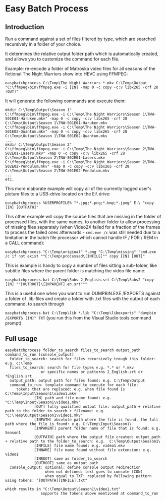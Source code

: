 # Easy Batch Process #

## Introduction ##

Run a command against a set of files filtered by type, which are searched recursively in a folder of your choice.

It determines the relative output folder path which is automatically created, and allows you to customize the command for each file.

Example: re-encode a folder of Matroska video files for all seasons of the fictional The Night Warriors show into HEVC using FFMPEG:

`easybatchprocess C:\Temp\The Night Warriors *.mkv C:\Temp\Output "C:\ffmpeg\bin\ffmpeg.exe -i [IN] -map 0 -c copy -c:v libx265 -crf 28 [OUT]"`

It will generate the following commands and execute them:

```
mkdir C:\Temp\Output\Season 1"
C:\ffmpeg\bin\ffmpeg.exe -i C:\Temp\The Night Warriors\Season 1\TNW-S01E01-Haruken.mkv" -map 0 -c copy -c:v libx265 -crf 28 C:\Temp\Output\Season 1\TNW-S01E01-Haruken.mkv
C:\ffmpeg\bin\ffmpeg.exe -i C:\Temp\The Night Warriors\Season 1\TNW-S01E02-Quantum.mkv" -map 0 -c copy -c:v libx265 -crf 28 C:\Temp\Output\Season 1\TNW-S01E02-Quantum.mkv
...
mkdir C:\Temp\Output\Season 2"
C:\ffmpeg\bin\ffmpeg.exe -i C:\Temp\The Night Warriors\Season 2\TNW-S02E01-Lasers.mkv" -map 0 -c copy -c:v libx265 -crf 28 C:\Temp\Output\Season 2\TNW-S02E01-Lasers.mkv
C:\ffmpeg\bin\ffmpeg.exe -i C:\Temp\The Night Warriors\Season 2\TNW-S02E02-Pendulum.mkv" -map 0 -c copy -c:v libx265 -crf 28 C:\Temp\Output\Season 2\TNW-S01E02-Pendulum.mkv
...
etc.
```

This more elaborate example will copy all of the currently logged user's picture files to a USB-drive located on the E:\ drive:

`easybatchprocess %USERPROFILE% "*.jpg;*.png;*.bmp;*.jpeg" E:\ "copy [IN] [OUTPATH]"`

This other example will copy the source files that are missing in the folder of processed files, with the same names, to another folder to allow processing of missing files separately (when Video2X failed for a fraction of the frames to process the failed ones afterwards - `cmd.exe /c` was still needed due to a limitation in the batch file processor which cannot handle IF / FOR / REM in a CALL command):

`easybatchprocess "C:\Temp\original" *.png "C:\Temp\missing" "cmd.exe /c if not exist ""C:\Temp\processed\[INFILE]"" copy [IN] [OUT]"`

This is example is handy to copy a number of files sitting a sub-folder, like subtitle files where the parent folder is matching the video file name:

`easybatchprocess.bat C:\Temp\Subs 2_English.srt C:\Temp\Subs2 "copy [IN] ""[OUTROOT]\[INPARENT].en.srt"""`

This is a useful one when you want to run DUMPBIN.EXE /EXPORTS against a folder of .lib-files and create a folder with .txt files with the output of each command, to search through

`easybatchprocess.bat C:\Temp\lib *.lib "C:\Temp\libexports" "dumpbin /EXPORTS [IN]" TXT` (you run this from the Visual Studio tools command prompt)

## Full usage ##

```
easybatchprocess folder_to_search files_to_search output_path command_to_run [console_output]
  folder_to_search: search for files recursively trough this folder: e.g. c:\Temp
  files_to_search: search for file types e.g. *.* or *.mkv
                or specific names or patterns 2_English.srt or *English.srt
  output_path: output path for files found: e.g. C:\Temp\Output
  command_to_run: template command to execute for each file:
     tokens that are replaced: e.g. when file found is C:\Temp\Input\Season1\video1.mkv
             [IN] path and file name found: e.g. "C:\Temp\Input\Season1\video1.mkv"
             [OUT] fully qualified output file: output_path + relative path to the folder_to_search + filename: e.g. "C:\Temp\Output\Season1\video1.mkv"
             [INPATH] absolute path where the file is found, the full path where the file is found: e.g. C:\Temp\Input\Season1\
             [INPARENT] parent folder name of file that is found: e.g. Season1
             [OUTPATH] path where the output file created: output_path + relative path to the folder_to_search: e.g.  C:\Temp\Output\Season1\
             [INFILE] file name found: e.g. video1.mkv
             [INNAME] file name found without file extension: e.g. video1
             [INROOT] same as folder_to_search
             [OUTROOT] same as output_path
  console_output: optional: define console output redirection
                  when not defined: text goes to console (CON)
                  when equal to TXT: replaced by following pattern using tokens: "[OUTPATH][INFILE].txt"
                                                                                 which results in "C:\Temp\Output\Season1\video1.txt"
                supports the tokens above mentioned at command_to_run
```

